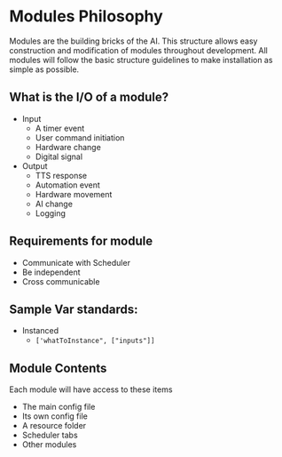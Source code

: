 # Modules Philosophy

Modules are the building bricks of the AI. This structure allows easy construction and modification of modules throughout development. All modules will follow the basic structure guidelines to make installation as simple as possible.

## What is the I/O of a module?
- Input
  - A timer event
  - User command initiation
  - Hardware change
  - Digital signal
- Output
  - TTS response
  - Automation event
  - Hardware movement
  - AI change
  - Logging

## Requirements for module
- Communicate with Scheduler
- Be independent
- Cross communicable


## Sample Var standards:
- Instanced
  - `['whatToInstance", ["inputs"]]`

## Module Contents
Each module will have access to these items
- The main config file
- Its own config file
- A resource folder
- Scheduler tabs
- Other modules